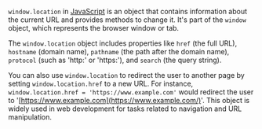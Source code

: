 `window.location` in [JavaScript](../programming/js.md) is an object that contains information about the current URL and provides methods to change it. It's part of the `window` object, which represents the browser window or tab.

The `window.location` object includes properties like `href` (the full URL), `hostname` (domain name), `pathname` (the path after the domain name), `protocol` (such as 'http:' or 'https:'), and `search` (the query string).

You can also use `window.location` to redirect the user to another page by setting `window.location.href` to a new URL. For instance, `window.location.href = 'https://www.example.com'` would redirect the user to '[https://www.example.com](https://www.example.com/)'. This object is widely used in web development for tasks related to navigation and URL manipulation.
